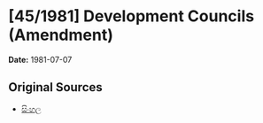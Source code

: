 # [45/1981] Development Councils (Amendment)

**Date:** 1981-07-07

## Original Sources

- [සිංහල](https://documents.gov.lk/view/acts/1981/7/45-1981_S.pdf)
